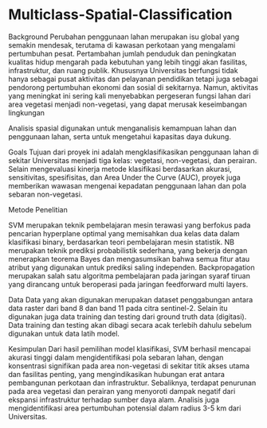 # Multiclass-Spatial-Classification

Background
Perubahan penggunaan lahan merupakan isu global yang semakin mendesak, terutama di kawasan perkotaan yang mengalami pertumbuhan pesat. Pertambahan jumlah penduduk dan peningkatan kualitas hidup mengarah pada kebutuhan yang lebih tinggi akan fasilitas, infrastruktur, dan ruang publik. Khususnya Universitas berfungsi tidak hanya sebagai pusat aktivitas dan pelayanan pendidikan tetapi juga sebagai pendorong pertumbuhan ekonomi dan sosial di sekitarnya. Namun, aktivitas yang meningkat ini sering kali menyebabkan pergeseran fungsi lahan dari area vegetasi menjadi non-vegetasi, yang dapat merusak keseimbangan lingkungan

Analisis spasial digunakan untuk menganalisis kemampuan lahan dan penggunaan lahan, serta untuk mengetahui kapasitas daya dukung.

Goals
Tujuan dari proyek ini adalah mengklasifikasikan penggunaan lahan di sekitar Universitas menjadi tiga kelas: vegetasi, non-vegetasi, dan perairan. Selain mengevaluasi kinerja metode klasifikasi berdasarkan akurasi, sensitivitas, spesifisitas, dan Area Under the Curve (AUC), proyek juga memberikan wawasan mengenai kepadatan penggunaan lahan dan pola sebaran non-vegetasi.

Metode Penelitian

SVM merupakan teknik pembelajaran mesin terawasi yang berfokus pada pencarian hyperplane optimal yang memisahkan dua kelas data dalam klasifikasi binary, berdasarkan teori pembelajaran mesin statistik.
NB merupakan teknik prediksi probabilistik sederhana, yang bekerja dengan menerapkan teorema Bayes dan mengasumsikan bahwa semua fitur atau atribut yang digunakan untuk prediksi saling independen.
Backpropagation merupakan salah satu algoritma pembelajaran pada jaringan syaraf tiruan yang dirancang untuk beroperasi pada jaringan feedforward multi layers. 

Data
Data yang akan digunakan merupakan dataset penggabungan antara data raster dari band 8 dan band 11 pada citra sentinel-2. Selain itu digunakan juga data training dan testing dari ground truth data (digitasi).  Data training dan testing akan dibagi secara acak terlebih dahulu sebelum digunakan untuk data latih model.

Kesimpulan
Dari hasil pemilihan model klasifikasi, SVM berhasil mencapai akurasi tinggi dalam mengidentifikasi pola sebaran lahan, dengan konsentrasi signifikan pada area non-vegetasi di sekitar titik akses utama dan fasilitas penting, yang mengindikasikan hubungan erat antara pembangunan perkotaan dan infrastruktur. Sebaliknya, terdapat penurunan pada area vegetasi dan perairan yang menyoroti dampak negatif dari ekspansi infrastruktur terhadap sumber daya alam. Analisis juga mengidentifikasi area pertumbuhan potensial dalam radius 3-5 km dari Universitas.
